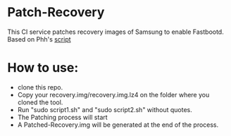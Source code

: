 # Patch-Recovery
This CI service patches recovery images of Samsung to enable Fastbootd. Based on Phh's [script](https://github.com/phhusson/samsung-galaxy-a51-gsi-boot)

# How to use:
- clone this repo.
- Copy your recovery.img/recovery.img.lz4 on the folder where you cloned the tool.
- Run "sudo script1.sh" and "sudo script2.sh" without quotes.
- The Patching process will start
- A Patched-Recovery.img will be generated at the end of the process.
